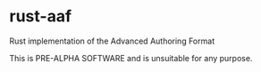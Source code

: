 # rust-aaf
Rust implementation of the Advanced Authoring Format

This is PRE-ALPHA SOFTWARE and is unsuitable for any purpose.
